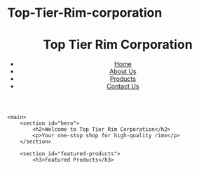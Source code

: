 # Top-Tier-Rim-corporation
<!DOCTYPE html>
<html lang="en">
<head>
    <meta charset="UTF-8">
    <meta name="viewport" content="width=device-width, initial-scale=1.0">
    <title>Top Tier Rim Corporation</title>
    <link rel="stylesheet" href="styles.css">
</head>
<body>
    <header>
        <h1>Top Tier Rim Corporation</h1>
        <nav>
            <ul>
                <li><a href="index.html">Home</a></li>
                <li><a href="about.html">About Us</a></li>
                <li><a href="products.html">Products</a></li>
                <li><a href="contact.html">Contact Us</a></li>
            </ul>
        </nav>
    </header>

    <main>
        <section id="hero">
            <h2>Welcome to Top Tier Rim Corporation</h2>
            <p>Your one-stop shop for high-quality rims</p>
        </section>
        
        <section id="featured-products">
            <h3>Featured Products</h3>
           